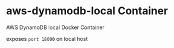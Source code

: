 # aws-dynamodb-local Container

AWS DynamoDB local Docker Container

exposes `port 18000` on local host
